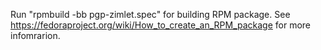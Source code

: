 Run "rpmbuild -bb pgp-zimlet.spec" for building RPM package.
See https://fedoraproject.org/wiki/How_to_create_an_RPM_package for more infomrarion.
